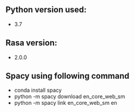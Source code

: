 ## Python version used:
- 3.7

## Rasa version:
- 2.0.0

## Spacy using following command
- conda install spacy
- python -m spacy download en_core_web_sm
- python -m spacy link en_core_web_sm en



